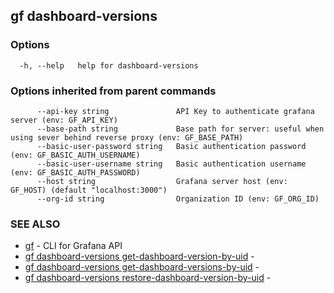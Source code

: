 ## gf dashboard-versions



### Options

```
  -h, --help   help for dashboard-versions
```

### Options inherited from parent commands

```
      --api-key string               API Key to authenticate grafana server (env: GF_API_KEY)
      --base-path string             Base path for server: useful when using sever behind reverse proxy (env: GF_BASE_PATH)
      --basic-user-password string   Basic authentication password (env: GF_BASIC_AUTH_USERNAME)
      --basic-user-username string   Basic authentication username (env: GF_BASIC_AUTH_PASSWORD)
      --host string                  Grafana server host (env: GF_HOST) (default "localhost:3000")
      --org-id string                Organization ID (env: GF_ORG_ID)
```

### SEE ALSO

* [gf](gf.md)	 - CLI for Grafana API
* [gf dashboard-versions get-dashboard-version-by-uid](gf_dashboard-versions_get-dashboard-version-by-uid.md)	 - 
* [gf dashboard-versions get-dashboard-versions-by-uid](gf_dashboard-versions_get-dashboard-versions-by-uid.md)	 - 
* [gf dashboard-versions restore-dashboard-version-by-uid](gf_dashboard-versions_restore-dashboard-version-by-uid.md)	 - 


